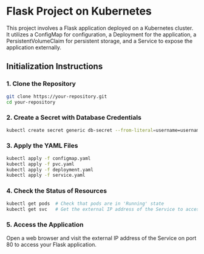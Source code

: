 # Flask Project on Kubernetes

This project involves a Flask application deployed on a Kubernetes cluster. It utilizes a ConfigMap for configuration, a Deployment for the application, a PersistentVolumeClaim for persistent storage, and a Service to expose the application externally.

## Initialization Instructions

### 1. Clone the Repository
```sh
git clone https://your-repository.git
cd your-repository
```

### 2. Create a Secret with Database Credentials
```sh
kubectl create secret generic db-secret --from-literal=username=usernameExample --from-literal=password=passwordExample
```

### 3. Apply the YAML Files
```sh
kubectl apply -f configmap.yaml
kubectl apply -f pvc.yaml
kubectl apply -f deployment.yaml
kubectl apply -f service.yaml
```

### 4. Check the Status of Resources
```sh
kubectl get pods  # Check that pods are in 'Running' state
kubectl get svc   # Get the external IP address of the Service to access the application
```

### 5. Access the Application
Open a web browser and visit the external IP address of the Service on port 80 to access your Flask application.
